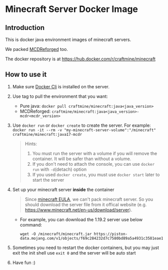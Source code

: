 
# Minecraft Server Docker Image

## Introduction

This is docker java environment images of minecraft servers.

We packed [MCDReforged](https://mcdreforged.readthedocs.io/) too.

The docker repository is at <https://hub.docker.com/r/craftmine/minecraft>

## How to use it

1. Make sure [Docker Cli](https://www.docker.com) is installed on the server.

2. Use tag to pull the environment that you want:
	- Pure java: `docker pull craftmine/minecraft:java<java_version>`
	- MCDReforged: `craftmine/minecraft:java<java_version>-mcdr<mcdr_version>`

3. Use `docker run` or `docker create` to create the server.
	For example: `docker run -it --rm -v "my-minecraft-server-volume":"/minecraft" craftmine/minecraft:java17-mcdr`
	> Hints:
	> 	1. You must run the server with a volume if you will remove the container. It will be safer than without a volume.
	> 	2. If you don't need to attach the console, you can use `docker run` with `-d`(detach) option
	> 	3. If you used `docker create`, you must use `docker start` later to start the server

4. Set up your minecraft server **inside** the container

	> Since [minecraft EULA](https://www.minecraft.net/en-us/eula), we can't pack minecraft server. So you should download the server file from it offical website (e.g. <https://www.minecraft.net/en-us/download/server>).
	- For example, you can download the 1.19.2 server use below command:
		```shell
		wget -O /minecraft/minecraft.jar https://piston-data.mojang.com/v1/objects/f69c284232d7c7580bd89a5a4931c3581eae1378/server.jar
		```

5. Sometimes you need to restart the docker containers, but you may just exit the init shell use `exit 0` and the server will be auto start

6. Have fun :)

